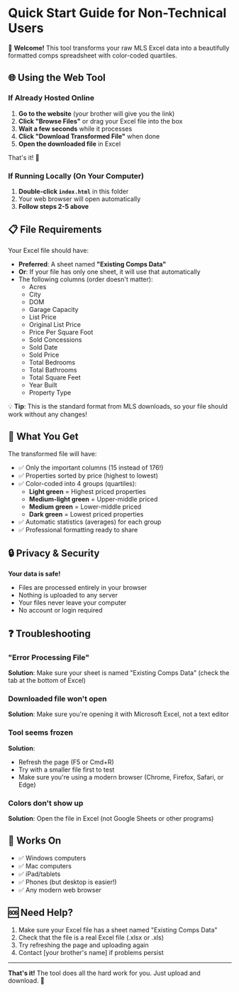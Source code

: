 # Quick Start Guide for Non-Technical Users

👋 **Welcome!** This tool transforms your raw MLS Excel data into a beautifully formatted comps spreadsheet with color-coded quartiles.

## 🌐 Using the Web Tool

### If Already Hosted Online
1. **Go to the website** (your brother will give you the link)
2. **Click "Browse Files"** or drag your Excel file into the box
3. **Wait a few seconds** while it processes
4. **Click "Download Transformed File"** when done
5. **Open the downloaded file** in Excel

That's it! 🎉

### If Running Locally (On Your Computer)
1. **Double-click `index.html`** in this folder
2. Your web browser will open automatically
3. **Follow steps 2-5 above**

## 📋 File Requirements

Your Excel file should have:
- **Preferred**: A sheet named **"Existing Comps Data"**
- **Or**: If your file has only one sheet, it will use that automatically
- The following columns (order doesn't matter):
  - Acres
  - City
  - DOM
  - Garage Capacity
  - List Price
  - Original List Price
  - Price Per Square Foot
  - Sold Concessions
  - Sold Date
  - Sold Price
  - Total Bedrooms
  - Total Bathrooms
  - Total Square Feet
  - Year Built
  - Property Type

💡 **Tip**: This is the standard format from MLS downloads, so your file should work without any changes!

## 🎨 What You Get

The transformed file will have:
- ✅ Only the important columns (15 instead of 176!)
- ✅ Properties sorted by price (highest to lowest)
- ✅ Color-coded into 4 groups (quartiles):
  - **Light green** = Highest priced properties
  - **Medium-light green** = Upper-middle priced
  - **Medium green** = Lower-middle priced
  - **Dark green** = Lowest priced properties
- ✅ Automatic statistics (averages) for each group
- ✅ Professional formatting ready to share

## 🔒 Privacy & Security

**Your data is safe!**
- Files are processed entirely in your browser
- Nothing is uploaded to any server
- Your files never leave your computer
- No account or login required

## ❓ Troubleshooting

### "Error Processing File"
**Solution**: Make sure your sheet is named "Existing Comps Data" (check the tab at the bottom of Excel)

### Downloaded file won't open
**Solution**: Make sure you're opening it with Microsoft Excel, not a text editor

### Tool seems frozen
**Solution**: 
- Refresh the page (F5 or Cmd+R)
- Try with a smaller file first to test
- Make sure you're using a modern browser (Chrome, Firefox, Safari, or Edge)

### Colors don't show up
**Solution**: Open the file in Excel (not Google Sheets or other programs)

## 📱 Works On

- ✅ Windows computers
- ✅ Mac computers  
- ✅ iPad/tablets
- ✅ Phones (but desktop is easier!)
- ✅ Any modern web browser

## 🆘 Need Help?

1. Make sure your Excel file has a sheet named "Existing Comps Data"
2. Check that the file is a real Excel file (.xlsx or .xls)
3. Try refreshing the page and uploading again
4. Contact [your brother's name] if problems persist

---

**That's it!** The tool does all the hard work for you. Just upload and download. 🚀

